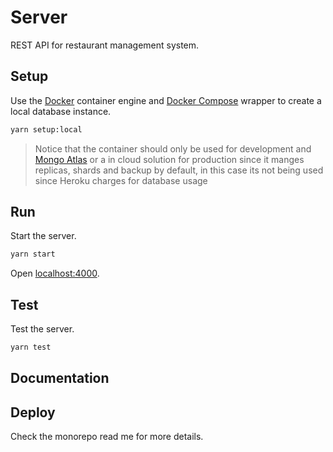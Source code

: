 # Server

REST API for restaurant management system.

## Setup

Use the [Docker](https://www.docker.com/) container engine and [Docker Compose](https://docs.docker.com/compose/) wrapper to create a local database instance.

```sh
yarn setup:local
```

> Notice that the container should only be used for development and [Mongo Atlas](https://www.mongodb.com/atlas/database) or a in cloud solution for production since it manges replicas, shards and backup by default, in this case its not being used since Heroku charges for database usage

## Run

Start the server.

```sh
yarn start
```

Open [localhost:4000](http://localhost:4000).

## Test

Test the server.

```sh
yarn test
```

## Documentation

## Deploy

Check the monorepo read me for more details.
